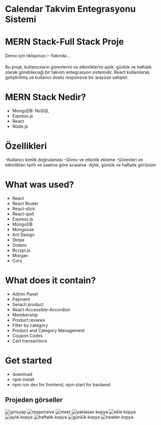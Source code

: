 # Calendar Takvim Entegrasyonu Sistemi
# MERN Stack-Full Stack Proje
Demo için tıklayınız👉 Yakında...

Bu proje, kullanıcıların görevlerini ve etkinliklerini aylık, günlük ve haftalık olarak görebileceği bir takvim entegrasyon sistemidir. React kullanılarak geliştirilmiş ve kullanıcı dostu responsive bir arayüze sahiptir.

# MERN Stack Nedir?
- MongoDB: NoSQL 
- Express.js
- React
- Node.js
# Özellikleri
-Kullanıcı kimlik doğrulaması
-Görev ve etkinlik ekleme
-Görevleri ve etkinlikleri tarih ve saatine göre sıralama
-Aylık, günlük ve haftalık görünüm
#  What was used?
- React 
- React Router
- React-slick
- React-quill
- Express.js
- MongoDB
- Mongoose
- Ant Design
- Stripe
- Dotenv
- Bcrypt.js
- Morgan
- Cors
# What does it contain?
- Admin Panel
- Payment
- Serach product
- React-Accessible-Accordion
- Membership
- Product reviews
- Filter by category
- Product and Category Management
- Coupon Codes
- Cart transactions
# Get started 
- download
- npm install
- npm run dev for frontend, npm start for backend

## Projeden görseller
![girisyap](https://github.com/user-attachments/assets/4f145a23-95fe-4e8d-a2bb-0e16c3b84f39)
![responsive](https://github.com/user-attachments/assets/ff596fec-e993-4816-848e-f2b3a98288c3)
![meet](https://github.com/user-attachments/assets/30b69cc6-5e1a-4965-8be9-6e7e6d8cc205)
![yaklasan kopya](https://github.com/user-attachments/assets/289b7f0a-c9c5-419d-8e81-01cdbd70caa1)
![ekle kopya](https://github.com/user-attachments/assets/5ca217f8-e9a9-4efb-b9f2-984c5a123825)
![aylık kopya](https://github.com/user-attachments/assets/5053f90e-a96b-4011-90e9-92e67c1d583a)
![haftalık kopya](https://github.com/user-attachments/assets/18ef70ed-264e-4e06-a148-c64703439434)
![günlük kopya](https://github.com/user-attachments/assets/2a686dcc-aa2b-4914-a38e-2ca881d62afd)
![header kopya](https://github.com/user-attachments/assets/84c55dc4-15fb-46fb-9e3b-f606cdef4aef)
